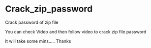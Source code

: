 # Crack_zip_password
Crack password of zip file

You can check Video and then follow video to crack zip file password

It will take some mins..... Thanks
